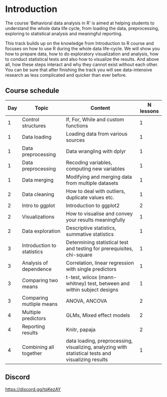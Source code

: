 
# Introduction

The course ‘Behavioral data analysis in R’ is aimed at helping students to understand the whole data life cycle, from loading the data, preprocessing, exploring to statistical analysis and meaningful reporting.

This track builds up on the knowledge from Introduction to R course and focuses on how to use R during the whole data life-cycle. We will show you how to prepare data, how to do exploratory visualization and analysis, how to conduct statistical tests and also how to visualize the results. And above all, how these steps interact and why they cannot exist without each other. You can be sure that after finishing the track you will see data-intensive research as less complicated and quicker than ever before.

## Course schedule

|Day| Topic                      | Content                              | N lessons |
|-- | ---------------------------| ------------------------------------ | --------- |
|1  | Control structures         | If, For, While and custom functions | 1|
|1  | Data loading               | Loading data from various sources | 1|
|1  | Data preprocessing         | Data wrangling with dplyr | 1|
|1  | Data preprocessing         | Recoding variables, computing new variables| 1|
|1  | Data merging               | Modifying and merging data from multiple datasets | 1|
|2  | Data cleaning              | How to deal with outliers, duplicate values etc. | 1|
|2  | Intro to ggplot            | Introduction to ggplot2 | 2 |
|2  | Visualizations             | How to visualise and convey your results meaningfully | 1 |
|2  | Data exploration           | Descriptive statistics, summative statistics | 1 |
|3  | Introduction to statistics | Determining statistical test and testing for prerequisites, chi-square | 1 |
|3  | Analysis of dependence     | Correlation, linear regression with single predictors | 1 |
|3  | Comparing two means        | t-test, wilcox (mann-whitney) test, between and within subject designs| 1 |
|3  | Comparing mutliple means   | ANOVA, ANCOVA | 2 | 
|4  | Multiple predictors        | GLMs, Mixed effect models | 2 |
|4  | Reporting results          | Knitr, papaja | 2 |
|4  | Combining all together     | data loading, preprocessing, visualizing, analyzing with statistical tests and visualizing results | 1 |


## Discord
https://discord.gg/tqKezAY